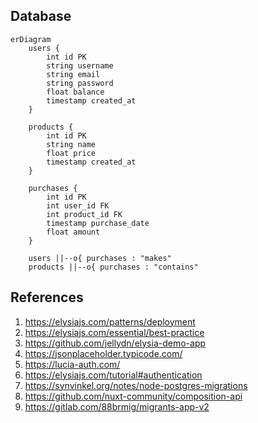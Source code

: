 ## Database

```mermaid
erDiagram
    users {
        int id PK
        string username
        string email
        string password
        float balance
        timestamp created_at
    }

    products {
        int id PK
        string name
        float price
        timestamp created_at
    }

    purchases {
        int id PK
        int user_id FK
        int product_id FK
        timestamp purchase_date
        float amount
    }

    users ||--o{ purchases : "makes"
    products ||--o{ purchases : "contains"
```

## References

1. https://elysiajs.com/patterns/deployment
2. https://elysiajs.com/essential/best-practice
3. https://github.com/jellydn/elysia-demo-app
4. https://jsonplaceholder.typicode.com/
5. https://lucia-auth.com/
6. https://elysiajs.com/tutorial#authentication
7. https://synvinkel.org/notes/node-postgres-migrations
8. https://github.com/nuxt-community/composition-api
9. https://gitlab.com/88brmig/migrants-app-v2
